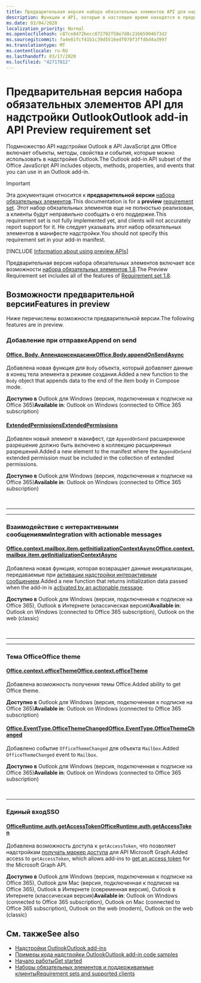 ```yaml
---
title: Предварительная версия набора обязательных элементов API для надстройки Outlook
description: Функции и API, которые в настоящее время находятся в предварительной версии для надстроек Outlook и API JavaScript для Office.
ms.date: 03/04/2020
localization_priority: Normal
ms.openlocfilehash: c87ce8472becc072702f58e7d8c21665904673d2
ms.sourcegitcommit: fa4e81fcf41b1c39d5516edf078f3ffdbd4a3997
ms.translationtype: MT
ms.contentlocale: ru-RU
ms.lasthandoff: 03/17/2020
ms.locfileid: "42717812"
---
```

# <a name="outlook-add-in-api-preview-requirement-set"></a><span data-ttu-id="d6553-103">Предварительная версия набора обязательных элементов API для надстройки Outlook</span><span class="sxs-lookup"><span data-stu-id="d6553-103">Outlook add-in API Preview requirement set</span></span>

<span data-ttu-id="d6553-104">Подмножество API надстройки Outlook в API JavaScript для Office включает объекты, методы, свойства и события, которые можно использовать в надстройке Outlook.</span><span class="sxs-lookup"><span data-stu-id="d6553-104">The Outlook add-in API subset of the Office JavaScript API includes objects, methods, properties, and events that you can use in an Outlook add-in.</span></span>

> [!IMPORTANT]
> <span data-ttu-id="d6553-105">Эта документация относится к **предварительной версии** [набора обязательных элементов](../../requirement-sets/outlook-api-requirement-sets.md).</span><span class="sxs-lookup"><span data-stu-id="d6553-105">This documentation is for a **preview** [requirement set](../../requirement-sets/outlook-api-requirement-sets.md).</span></span> <span data-ttu-id="d6553-106">Этот набор обязательных элементов еще не полностью реализован, а клиенты будут неправильно сообщать о его поддержке.</span><span class="sxs-lookup"><span data-stu-id="d6553-106">This requirement set is not fully implemented yet, and clients will not accurately report support for it.</span></span> <span data-ttu-id="d6553-107">Не следует указывать этот набор обязательных элементов в манифесте надстройки.</span><span class="sxs-lookup"><span data-stu-id="d6553-107">You should not specify this requirement set in your add-in manifest.</span></span>

[!INCLUDE [Information about using preview APIs](../../../includes/using-preview-apis-host.md)]

<span data-ttu-id="d6553-108">Предварительная версия набора обязательных элементов включает все возможности [набора обязательных элементов 1.8](../requirement-set-1.8/outlook-requirement-set-1.8.md).</span><span class="sxs-lookup"><span data-stu-id="d6553-108">The Preview Requirement set includes all of the features of [Requirement set 1.8](../requirement-set-1.8/outlook-requirement-set-1.8.md).</span></span>

## <a name="features-in-preview"></a><span data-ttu-id="d6553-109">Возможности предварительной версии</span><span class="sxs-lookup"><span data-stu-id="d6553-109">Features in preview</span></span>

<span data-ttu-id="d6553-110">Ниже перечислены возможности предварительной версии.</span><span class="sxs-lookup"><span data-stu-id="d6553-110">The following features are in preview.</span></span>

### <a name="append-on-send"></a><span data-ttu-id="d6553-111">Добавление при отправке</span><span class="sxs-lookup"><span data-stu-id="d6553-111">Append on send</span></span>

#### <a name="officebodyappendonsendasync"></a>[<span data-ttu-id="d6553-112">Office. Body. Аппендонсендасинк</span><span class="sxs-lookup"><span data-stu-id="d6553-112">Office.Body.appendOnSendAsync</span></span>](/javascript/api/outlook/office.body?view=outlook-js-preview#appendonsendasync-data--options--callback-)

<span data-ttu-id="d6553-113">Добавлена новая функция для `Body` объекта, который добавляет данные в конец тела элемента в режиме создания.</span><span class="sxs-lookup"><span data-stu-id="d6553-113">Added a new function to the `Body` object that appends data to the end of the item body in Compose mode.</span></span>

<span data-ttu-id="d6553-114">**Доступно в** Outlook для Windows (версия, подключенная к подписке на Office 365)</span><span class="sxs-lookup"><span data-stu-id="d6553-114">**Available in**: Outlook on Windows (connected to Office 365 subscription)</span></span>

#### <a name="extendedpermissions"></a>[<span data-ttu-id="d6553-115">ExtendedPermissions</span><span class="sxs-lookup"><span data-stu-id="d6553-115">ExtendedPermissions</span></span>](../../manifest/extendedpermissions.md)

<span data-ttu-id="d6553-116">Добавлен новый элемент в манифест, где `AppendOnSend` расширенное разрешение должно быть включено в коллекцию расширенных разрешений.</span><span class="sxs-lookup"><span data-stu-id="d6553-116">Added a new element to the manifest where the `AppendOnSend` extended permission must be included in the collection of extended permissions.</span></span>

<span data-ttu-id="d6553-117">**Доступно в** Outlook для Windows (версия, подключенная к подписке на Office 365)</span><span class="sxs-lookup"><span data-stu-id="d6553-117">**Available in**: Outlook on Windows (connected to Office 365 subscription)</span></span>

<br>

---

---

### <a name="integration-with-actionable-messages"></a><span data-ttu-id="d6553-118">Взаимодействие с интерактивными сообщениями</span><span class="sxs-lookup"><span data-stu-id="d6553-118">Integration with actionable messages</span></span>

#### <a name="officecontextmailboxitemgetinitializationcontextasync"></a>[<span data-ttu-id="d6553-119">Office.context.mailbox.item.getInitializationContextAsync</span><span class="sxs-lookup"><span data-stu-id="d6553-119">Office.context.mailbox.item.getInitializationContextAsync</span></span>](office.context.mailbox.item.md#methods)

<span data-ttu-id="d6553-120">Добавлена новая функция, которая возвращает данные инициализации, передаваемые при [активации надстройки интерактивным сообщением](/outlook/actionable-messages/invoke-add-in-from-actionable-message).</span><span class="sxs-lookup"><span data-stu-id="d6553-120">Added a new function that returns initialization data passed when the add-in is [activated by an actionable message](/outlook/actionable-messages/invoke-add-in-from-actionable-message).</span></span>

<span data-ttu-id="d6553-121">**Доступно в** Outlook для Windows (версия, подключенная к подписке на Office 365), Outlook в Интернете (классическая версия)</span><span class="sxs-lookup"><span data-stu-id="d6553-121">**Available in**: Outlook on Windows (connected to Office 365 subscription), Outlook on the web (classic)</span></span>

<br>

---

---

### <a name="office-theme"></a><span data-ttu-id="d6553-122">Тема Office</span><span class="sxs-lookup"><span data-stu-id="d6553-122">Office theme</span></span>

#### <a name="officecontextofficetheme"></a>[<span data-ttu-id="d6553-123">Office.context.officeTheme</span><span class="sxs-lookup"><span data-stu-id="d6553-123">Office.context.officeTheme</span></span>](/javascript/api/office/office.context#officetheme)

<span data-ttu-id="d6553-124">Добавлена возможность получения темы Office.</span><span class="sxs-lookup"><span data-stu-id="d6553-124">Added ability to get Office theme.</span></span>

<span data-ttu-id="d6553-125">**Доступно в** Outlook для Windows (версия, подключенная к подписке на Office 365)</span><span class="sxs-lookup"><span data-stu-id="d6553-125">**Available in**: Outlook on Windows (connected to Office 365 subscription)</span></span>

#### <a name="officeeventtypeofficethemechanged"></a>[<span data-ttu-id="d6553-126">Office.EventType.OfficeThemeChanged</span><span class="sxs-lookup"><span data-stu-id="d6553-126">Office.EventType.OfficeThemeChanged</span></span>](/javascript/api/office/office.eventtype)

<span data-ttu-id="d6553-127">Добавлено событие `OfficeThemeChanged` для объекта `Mailbox`.</span><span class="sxs-lookup"><span data-stu-id="d6553-127">Added `OfficeThemeChanged` event to `Mailbox`.</span></span>

<span data-ttu-id="d6553-128">**Доступно в** Outlook для Windows (версия, подключенная к подписке на Office 365)</span><span class="sxs-lookup"><span data-stu-id="d6553-128">**Available in**: Outlook on Windows (connected to Office 365 subscription)</span></span>

<br>

---

### <a name="sso"></a><span data-ttu-id="d6553-129">Единый вход</span><span class="sxs-lookup"><span data-stu-id="d6553-129">SSO</span></span>

#### <a name="officeruntimeauthgetaccesstoken"></a>[<span data-ttu-id="d6553-130">OfficeRuntime.auth.getAccessToken</span><span class="sxs-lookup"><span data-stu-id="d6553-130">OfficeRuntime.auth.getAccessToken</span></span>](../../../develop/sso-in-office-add-ins.md#sso-api-reference)

<span data-ttu-id="d6553-131">Добавлена возможность доступа к `getAccessToken`, что позволяет надстройкам [получать маркер доступа](../../../outlook/authenticate-a-user-with-an-sso-token.md) для API Microsoft Graph.</span><span class="sxs-lookup"><span data-stu-id="d6553-131">Added access to `getAccessToken`, which allows add-ins to [get an access token](../../../outlook/authenticate-a-user-with-an-sso-token.md) for the Microsoft Graph API.</span></span>

<span data-ttu-id="d6553-132">**Доступно в** Outlook для Windows (версия, подключенная к подписке на Office 365), Outlook для Mac (версия, подключенная к подписке на Office 365), Outlook в Интернете (современная версия), Outlook в Интернете (классическая версия)</span><span class="sxs-lookup"><span data-stu-id="d6553-132">**Available in**: Outlook on Windows (connected to Office 365 subscription), Outlook on Mac (connected to Office 365 subscription), Outlook on the web (modern), Outlook on the web (classic)</span></span>

## <a name="see-also"></a><span data-ttu-id="d6553-133">См. также</span><span class="sxs-lookup"><span data-stu-id="d6553-133">See also</span></span>

- [<span data-ttu-id="d6553-134">Надстройки Outlook</span><span class="sxs-lookup"><span data-stu-id="d6553-134">Outlook add-ins</span></span>](../../../outlook/outlook-add-ins-overview.md)
- [<span data-ttu-id="d6553-135">Примеры кода надстройки Outlook</span><span class="sxs-lookup"><span data-stu-id="d6553-135">Outlook add-in code samples</span></span>](https://developer.microsoft.com/outlook/gallery/?filterBy=Outlook,Samples,Add-ins)
- [<span data-ttu-id="d6553-136">Начало работы</span><span class="sxs-lookup"><span data-stu-id="d6553-136">Get started</span></span>](../../../quickstarts/outlook-quickstart.md)
- [<span data-ttu-id="d6553-137">Наборы обязательных элементов и поддерживаемые клиенты</span><span class="sxs-lookup"><span data-stu-id="d6553-137">Requirement sets and supported clients</span></span>](../../requirement-sets/outlook-api-requirement-sets.md)
